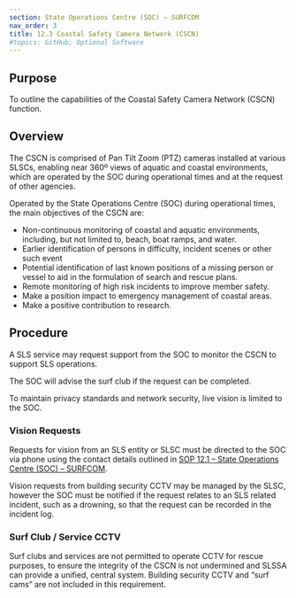```yaml
---
section: State Operations Centre (SOC) – SURFCOM
nav_order: 3
title: 12.3 Coastal Safety Camera Network (CSCN)
#topics: GitHub; Optional Software
---
```



## Purpose

To outline the capabilities of the Coastal Safety Camera Network (CSCN) function.

## Overview

The CSCN is comprised of Pan Tilt Zoom (PTZ) cameras installed at various SLSCs, enabling near 360º views of aquatic and coastal environments, which are operated by the SOC during operational times and at the request of other agencies.

Operated by the State Operations Centre (SOC) during operational times, the main objectives of the CSCN are:

- Non-continuous monitoring of coastal and aquatic environments, including, but not limited to, beach, boat ramps, and water.
- Earlier identification of persons in difficulty, incident scenes or other such event
- Potential identification of last known positions of a missing person or vessel to aid in the formulation of search and rescue plans.
- Remote monitoring of high risk incidents to improve member safety.
- Make a position impact to emergency management of coastal areas.
- Make a positive contribution to research.

## Procedure

A SLS service may request support from the SOC to monitor the CSCN to support SLS operations.

The SOC will advise the surf club if the request can be completed.

To maintain privacy standards and network security, live vision is limited to the SOC.

### Vision Requests

Requests for vision from an SLS entity or SLSC must be directed to the SOC via phone using the contact details outlined in [SOP 12.1 – State Operations Centre (SOC) – SURFCOM](12.1-state-operations-centre-soc-surfcom).

Vision requests from building security CCTV may be managed by the SLSC, however the SOC must be notified if the request relates to an SLS related incident, such as a drowning, so that the request can be recorded in the incident log.

### Surf Club / Service CCTV

Surf clubs and services are not permitted to operate CCTV for rescue purposes, to ensure the integrity of the CSCN is not undermined and SLSSA can provide a unified, central system. Building security CCTV and “surf cams” are not included in this requirement.